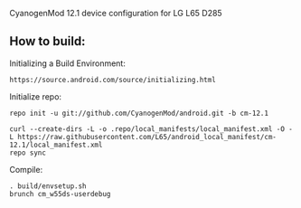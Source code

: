 CyanogenMod 12.1 device configuration for LG L65 D285

How to build:
-------------

Initializing a Build Environment:

    https://source.android.com/source/initializing.html

Initialize repo:

    repo init -u git://github.com/CyanogenMod/android.git -b cm-12.1

    curl --create-dirs -L -o .repo/local_manifests/local_manifest.xml -O -L https://raw.githubusercontent.com/L65/android_local_manifest/cm-12.1/local_manifest.xml
    repo sync

Compile:

    . build/envsetup.sh
    brunch cm_w55ds-userdebug
